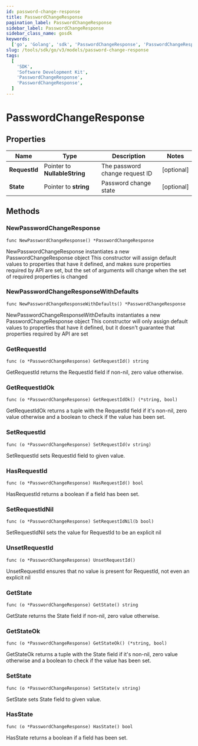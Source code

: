 ```yaml
---
id: password-change-response
title: PasswordChangeResponse
pagination_label: PasswordChangeResponse
sidebar_label: PasswordChangeResponse
sidebar_class_name: gosdk
keywords:
  ['go', 'Golang', 'sdk', 'PasswordChangeResponse', 'PasswordChangeResponse']
slug: /tools/sdk/go/v3/models/password-change-response
tags:
  [
    'SDK',
    'Software Development Kit',
    'PasswordChangeResponse',
    'PasswordChangeResponse',
  ]
---
```


# PasswordChangeResponse

## Properties

| Name | Type | Description | Notes |
| --- | --- | --- | --- |
| **RequestId** | Pointer to **NullableString** | The password change request ID | [optional] |
| **State** | Pointer to **string** | Password change state | [optional] |

## Methods

### NewPasswordChangeResponse

`func NewPasswordChangeResponse() *PasswordChangeResponse`

NewPasswordChangeResponse instantiates a new PasswordChangeResponse object This constructor will assign default values to properties that have it defined, and makes sure properties required by API are set, but the set of arguments will change when the set of required properties is changed

### NewPasswordChangeResponseWithDefaults

`func NewPasswordChangeResponseWithDefaults() *PasswordChangeResponse`

NewPasswordChangeResponseWithDefaults instantiates a new PasswordChangeResponse object This constructor will only assign default values to properties that have it defined, but it doesn't guarantee that properties required by API are set

### GetRequestId

`func (o *PasswordChangeResponse) GetRequestId() string`

GetRequestId returns the RequestId field if non-nil, zero value otherwise.

### GetRequestIdOk

`func (o *PasswordChangeResponse) GetRequestIdOk() (*string, bool)`

GetRequestIdOk returns a tuple with the RequestId field if it's non-nil, zero value otherwise and a boolean to check if the value has been set.

### SetRequestId

`func (o *PasswordChangeResponse) SetRequestId(v string)`

SetRequestId sets RequestId field to given value.

### HasRequestId

`func (o *PasswordChangeResponse) HasRequestId() bool`

HasRequestId returns a boolean if a field has been set.

### SetRequestIdNil

`func (o *PasswordChangeResponse) SetRequestIdNil(b bool)`

SetRequestIdNil sets the value for RequestId to be an explicit nil

### UnsetRequestId

`func (o *PasswordChangeResponse) UnsetRequestId()`

UnsetRequestId ensures that no value is present for RequestId, not even an explicit nil

### GetState

`func (o *PasswordChangeResponse) GetState() string`

GetState returns the State field if non-nil, zero value otherwise.

### GetStateOk

`func (o *PasswordChangeResponse) GetStateOk() (*string, bool)`

GetStateOk returns a tuple with the State field if it's non-nil, zero value otherwise and a boolean to check if the value has been set.

### SetState

`func (o *PasswordChangeResponse) SetState(v string)`

SetState sets State field to given value.

### HasState

`func (o *PasswordChangeResponse) HasState() bool`

HasState returns a boolean if a field has been set.
